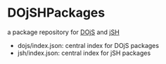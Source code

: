 # DOjSHPackages
a package repository for [DOjS](https://github.com/SuperIlu/DOjS) and [jSH](https://github.com/SuperIlu/jSH)

* dojs/index.json: central index for DOjS packages
* jsh/index.json: central index for jSH packages
